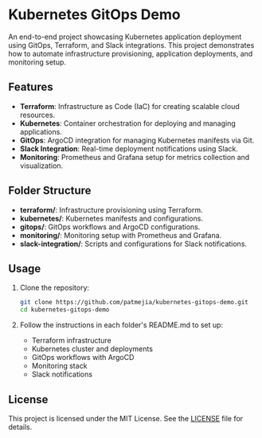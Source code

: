 # Kubernetes GitOps Demo

An end-to-end project showcasing Kubernetes application deployment using GitOps, Terraform, and Slack integrations. This project demonstrates how to automate infrastructure provisioning, application deployments, and monitoring setup.

## Features

- **Terraform**: Infrastructure as Code (IaC) for creating scalable cloud resources.
- **Kubernetes**: Container orchestration for deploying and managing applications.
- **GitOps**: ArgoCD integration for managing Kubernetes manifests via Git.
- **Slack Integration**: Real-time deployment notifications using Slack.
- **Monitoring**: Prometheus and Grafana setup for metrics collection and visualization.

## Folder Structure

- **terraform/**: Infrastructure provisioning using Terraform.
- **kubernetes/**: Kubernetes manifests and configurations.
- **gitops/**: GitOps workflows and ArgoCD configurations.
- **monitoring/**: Monitoring setup with Prometheus and Grafana.
- **slack-integration/**: Scripts and configurations for Slack notifications.

## Usage

1. Clone the repository:

   ```bash
   git clone https://github.com/patmejia/kubernetes-gitops-demo.git
   cd kubernetes-gitops-demo
   ```

2. Follow the instructions in each folder's README.md to set up:

   - Terraform infrastructure
   - Kubernetes cluster and deployments
   - GitOps workflows with ArgoCD
   - Monitoring stack
   - Slack notifications

## License

This project is licensed under the MIT License. See the [LICENSE](LICENSE) file for details.
